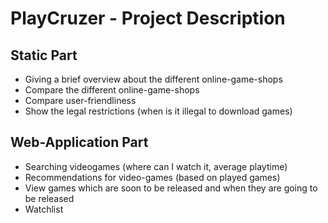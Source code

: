 # PlayCruzer - Project Description
## Static Part
* Giving a brief overview about the different online-game-shops
* Compare the different online-game-shops
* Compare user-friendliness
* Show the legal restrictions (when is it illegal to download games)

## Web-Application Part
* Searching videogames (where can I watch it, average playtime)
* Recommendations for video-games (based on played games)
* View games which are soon to be released and when they are going to be released
* Watchlist
